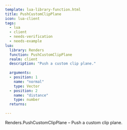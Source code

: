 ```yaml
---
template: lua-library-function.html
title: PushCustomClipPlane
icon: lua-client
tags:
  - lua
  - client
  - needs-verification
  - needs-example
lua:
  library: Renders
  function: PushCustomClipPlane
  realm: client
  description: "Push a custom clip plane."
  
  arguments:
  - position: 1
    name: "normal"
    type: Vector
  - position: 2
    name: "distance"
    type: number
  returns:
    
---
```


<div class="lua__search__keywords">
Renders.PushCustomClipPlane &#x2013; Push a custom clip plane.
</div>
